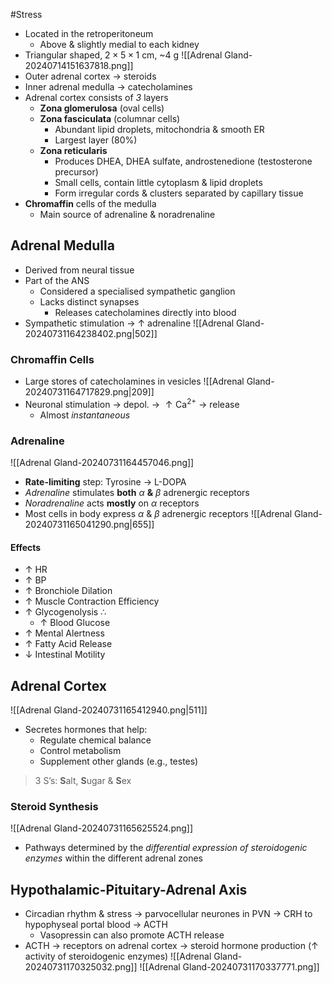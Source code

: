 #Stress

- Located in the retroperitoneum
	- Above & slightly medial to each kidney
- Triangular shaped, $2\times5\times1$ cm, ~4 g
![[Adrenal Gland-20240714151637818.png]]
- Outer adrenal cortex → steroids
- Inner adrenal medulla → catecholamines
- Adrenal cortex consists of *3* layers 
	- **Zona glomerulosa** (oval cells)
	- **Zona fasciculata** (columnar cells)
		- Abundant lipid droplets, mitochondria & smooth ER
		- Largest layer (80%)
	- **Zona reticularis**
		- Produces DHEA, DHEA sulfate, androstenedione (testosterone precursor)
		- Small cells, contain little cytoplasm & lipid droplets
		- Form irregular cords & clusters separated by capillary tissue 
- **Chromaffin** cells of the medulla
	- Main source of adrenaline & noradrenaline
## Adrenal Medulla
- Derived from neural tissue
- Part of the ANS
	- Considered a specialised sympathetic ganglion
	- Lacks distinct synapses 
		- Releases catecholamines directly into blood
- Sympathetic stimulation → $\uparrow$ adrenaline 
 ![[Adrenal Gland-20240731164238402.png|502]] 
### Chromaffin Cells
- Large stores of catecholamines in vesicles
![[Adrenal Gland-20240731164717829.png|209]]
- Neuronal stimulation → depol. → $\uparrow\text{Ca}^{2+}$ → release
	- Almost *instantaneous*
### Adrenaline
![[Adrenal Gland-20240731164457046.png]]
- **Rate-limiting** step: Tyrosine → L-DOPA 
- *Adrenaline* stimulates **both** $\alpha$ **&** $\beta$ adrenergic receptors
- *Noradrenaline* acts **mostly** on $\alpha$ receptors
- Most cells in body express $\alpha$ & $\beta$ adrenergic receptors
![[Adrenal Gland-20240731165041290.png|655]]
#### Effects
- $\uparrow$ HR
- $\uparrow$ BP
- $\uparrow$ Bronchiole Dilation
- $\uparrow$ Muscle Contraction Efficiency
- $\uparrow$ Glycogenolysis $\therefore$
	- $\uparrow$ Blood Glucose
- $\uparrow$ Mental Alertness
- $\uparrow$ Fatty Acid Release
- $\downarrow$ Intestinal Motility
## Adrenal Cortex
![[Adrenal Gland-20240731165412940.png|511]]
- Secretes hormones that help:
	- Regulate chemical balance
	- Control metabolism
	- Supplement other glands (e.g., testes)
> 3 S’s: **S**alt, **S**ugar & **S**ex 
### Steroid Synthesis
![[Adrenal Gland-20240731165625524.png]]
- Pathways determined by the *differential expression of steroidogenic enzymes* within the different adrenal zones
## Hypothalamic-Pituitary-Adrenal Axis
- Circadian rhythm & stress → parvocellular neurones in PVN → CRH to hypophyseal portal blood → ACTH 
	- Vasopressin can also promote ACTH release
- ACTH → receptors on adrenal cortex → steroid hormone production ($\uparrow$ activity of steroidogenic enzymes)
![[Adrenal Gland-20240731170325032.png]]
![[Adrenal Gland-20240731170337771.png]]